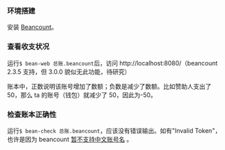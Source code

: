 ### 环境搭建

安装 [Beancount](https://pypi.org/project/beancount/)。

### 查看收支状况

运行`$ bean-web 总账.beancount`后，访问 http://localhost:8080/（beancount 2.3.5 支持，但 3.0.0 貌似无此功能，待研究）

账本中，正数说明该账号增加了数额；负数是减少了数额。比如赞助人支出了 50，那么 ta 的账号（钱包）就减少了 50，因此为-50。

### 检查账本正确性

运行`$ bean-check 总账.beancount`，应该没有错误输出。如有"Invalid Token"，也许是因为 beancount [暂不支持中文账号名](https://github.com/beancount/beancount/issues/423) 。